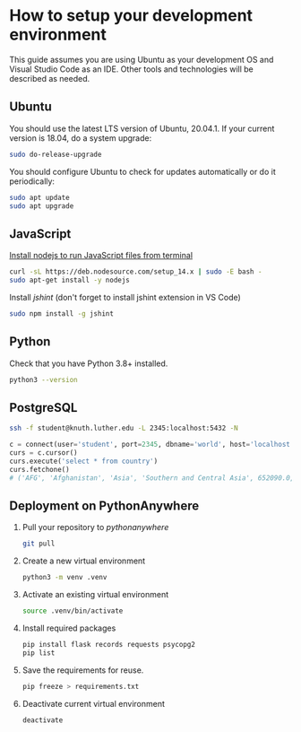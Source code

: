# How to setup your development environment

This guide assumes you are using Ubuntu as your development OS and Visual Studio Code as an IDE. Other tools and technologies will be described as needed.

## Ubuntu

You should use the latest LTS version of Ubuntu, 20.04.1. If your current version is 18.04, do a system upgrade:

```bash
sudo do-release-upgrade
```

You should configure Ubuntu to check for updates automatically or do it periodically:

```bash
sudo apt update
sudo apt upgrade
```

## JavaScript

[Install nodejs to run JavaScript files from terminal](https://www.digitalocean.com/community/tutorials/how-to-install-node-js-on-ubuntu-20-04)

```bash
curl -sL https://deb.nodesource.com/setup_14.x | sudo -E bash -
sudo apt-get install -y nodejs
```

Install *jshint* (don't forget to install jshint extension in VS Code)

```bash
sudo npm install -g jshint
```

## Python

Check that you have Python 3.8+ installed.

```bash
python3 --version
```

## PostgreSQL

```bash
ssh -f student@knuth.luther.edu -L 2345:localhost:5432 -N
```

```python
c = connect(user='student', port=2345, dbname='world', host='localhost')
curs = c.cursor()
curs.execute('select * from country')
curs.fetchone()
# ('AFG', 'Afghanistan', 'Asia', 'Southern and Central Asia', 652090.0, 1919, 22720000, 45.9, Decimal('5976.00'), None, 'Afganistan/Afqanestan', 'Islamic Emirate', 'Mohammad Omar', 1, 'AF')
```

## Deployment on PythonAnywhere

1. Pull your repository to *pythonanywhere*

    ```bash
    git pull
    ```

2. Create a new virtual environment

    ```bash
    python3 -m venv .venv
    ```

3. Activate an existing virtual environment

    ```bash
    source .venv/bin/activate
    ```

4. Install required packages

    ```bash
    pip install flask records requests psycopg2
    pip list
    ```

5. Save the requirements for reuse.

    ```bash
    pip freeze > requirements.txt
    ```

6. Deactivate current virtual environment

    ```bash
    deactivate
    ```
